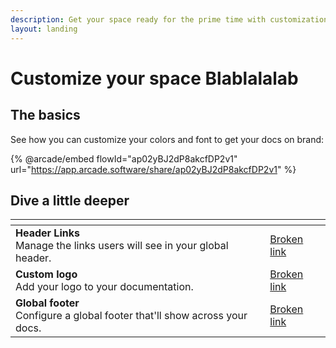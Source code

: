 ```yaml
---
description: Get your space ready for the prime time with customization.
layout: landing
---
```


# Customize your space Blablalalab

## The basics

See how you can customize your colors and font to get your docs on brand:

{% @arcade/embed flowId="ap02yBJ2dP8akcfDP2v1" url="https://app.arcade.software/share/ap02yBJ2dP8akcfDP2v1" %}

## Dive a little deeper

<table data-view="cards"><thead><tr><th></th><th data-hidden data-card-target data-type="content-ref"></th></tr></thead><tbody><tr><td><strong>Header Links</strong><br>Manage the links users will see in your global header. </td><td><a href="broken-reference">Broken link</a></td></tr><tr><td><strong>Custom logo</strong><br>Add your logo to your documentation.</td><td><a href="broken-reference">Broken link</a></td></tr><tr><td><strong>Global footer</strong><br>Configure a global footer that'll show across your docs.</td><td><a href="broken-reference">Broken link</a></td></tr></tbody></table>
